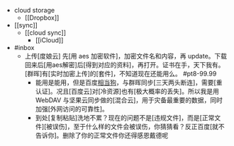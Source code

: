 - cloud storage
    - [[Dropbox]]
- [[sync]]
    - [[cloud sync]]
        - [[iCloud]]
- #inbox
    - 上传[度娘云] 先[用 aes 加密软件]，加密文件名和内容，再 update。下载回来后[用aes解密]后[得到对应的资料]，再打开。证书在手，天下我有。[群晖]有[实时加密上传]的[套件]，不知道现在还能用么。 #pt8-99.99
        - 能用是能用，但是百度[相当狗](https://www.zhihu.com/question/420273850/answer/1836326995)，与群晖同步[三天两头断连]，需要[重认证]。况且[百度云]对[冷资源]也有[极大概率的丢失]。所以我是用 WebDAV 与坚果云同步做的[混合云]，用于灾备最重要的数据，同时加强[外网访问的可靠性]。
        - 到处[复制粘贴]洗地不累？现在的问题不是[违规文件]，而是[正常文件][被误伤]，至于什么样的文件会被误伤，你猜猜看？反正百度[就不告诉你]。删除了你的正常文件你还得感恩戴德呢
